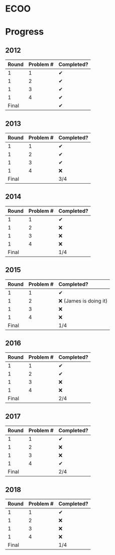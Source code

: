 # ECOO

# Progress


## 2012
|Round|Problem #|Completed?|
|:----|:--------|:---------|
|  1  |    1    |    ✔    |
|  1  |    2    |    ✔    |
|  1  |    3    |    ✔    |
|  1  |    4    |    ✔    |
|Final|         |    ✔    |

## 2013
|Round|Problem #|Completed?|
|:----|:--------|:---------|
|  1  |    1    |    ✔    |
|  1  |    2    |    ✔    |
|  1  |    3    |    ✔    |
|  1  |    4    |   ❌    |
|Final|         |    3/4    |

## 2014
|Round|Problem #|Completed?|
|:----|:--------|:---------|
|  1  |    1    |    ✔    |
|  1  |    2    |    ❌    |
|  1  |    3    |   ❌    |
|  1  |    4    |   ❌    |
|Final|         |    1/4    |

## 2015
|Round|Problem #|Completed?|
|:----|:--------|:---------|
|  1  |    1    |    ✔    |
|  1  |    2    |    ❌ (James is doing it)    |
|  1  |    3    |   ❌    |
|  1  |    4    |   ❌    |
|Final|         |    1/4    |

## 2016
|Round|Problem #|Completed?|
|:----|:--------|:---------|
|  1  |    1    |    ✔    |
|  1  |    2    |    ✔    |
|  1  |    3    |   ❌    |
|  1  |    4    |   ❌    |
|Final|         |    2/4    |

## 2017
|Round|Problem #|Completed?|
|:----|:--------|:---------|
|  1  |    1    |    ✔    |
|  1  |    2    |    ❌    |
|  1  |    3    |   ❌    |
|  1  |    4    |   ✔     |
|Final|         |    2/4    |

## 2018
|Round|Problem #|Completed?|
|:----|:--------|:---------|
|  1  |    1    |     ✔  |
|  1  |    2    |    ❌    |
|  1  |    3    |   ❌    |
|  1  |    4    |   ❌    |
|Final|         |    1/4    |



